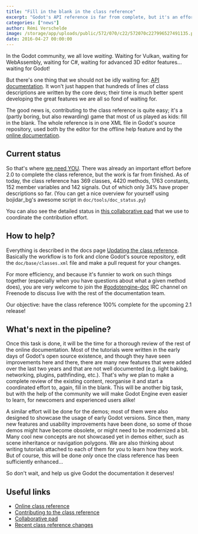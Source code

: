 ```yaml
---
title: "Fill in the blank in the class reference"
excerpt: "Godot's API reference is far from complete, but it's an effort to which every member of the community can partake! We organise a class reference writing campaign to aim towards 100% completion for Godot 2.1!"
categories: ["news"]
author: Rémi Verschelde
image: /storage/app/uploads/public/572/070/c22/572070c227996527491135.png
date: 2016-04-27 00:00:00
---
```


In the Godot community, we all love *waiting*. Waiting for Vulkan, waiting for WebAssembly, waiting for C#, waiting for advanced 3D editor features... waiting for Godot!

But there's one thing that we should not be idly waiting for: [API documentation](http://docs.godotengine.org/en/latest/classes/_classes.html). It won't just happen that hundreds of lines of class descriptions are written by the core devs; their time is much better spent developing the great features we are all so fond of waiting for.

The good news is, contributing to the class reference is quite easy; it's a (partly boring, but also rewarding) game that most of us played as kids: fill in the blank. The whole reference is in one XML file in Godot's source repository, used both by the editor for the offline help feature and by the [online documentation](http://docs.godotengine.org/en/latest/classes/_classes.html).

## Current status

So that's where [we need YOU](https://contributing.godotengine.org/en/latest/documentation/class_reference.html). There was already an important effort before 2.0 to complete the class reference, but the work is far from finished. As of today, the class reference has 369 classes, 4420 methods, 1763 constants, 152 member variables and 142 signals. Out of which only 34% have proper descriptions so far. (You can get a nice overview for yourself using bojidar\_bg's awesome script in ``doc/tools/doc_status.py``)

You can also see the detailed status in [this collaborative pad](https://etherpad.net/p/godot-classref-status) that we use to coordinate the contribution effort.

## How to help?

Everything is described in the docs page [Updating the class reference](https://contributing.godotengine.org/en/latest/documentation/class_reference.html). Basically the workflow is to fork and clone Godot's source repository, edit the ``doc/base/classes.xml`` file and make a pull request for your changes.

For more efficiency, and because it's funnier to work on such things together (especially when you have questions about what a given method does), you are very welcome to join the [#godotengine-doc](http://webchat.freenode.net/?channels=#godotengine-doc) IRC channel on Freenode to discuss live with the rest of the documentation team.

Our objective: have the class reference 100% complete for the upcoming 2.1 release!

## What's next in the pipeline?

Once this task is done, it will be the time for a thorough review of the rest of the online documentation. Most of the tutorials were written in the early days of Godot's open source existence, and though they have seen improvements here and there, there are many new features that were added over the last two years and that are not well documented (e.g. light baking, networking, plugins, pathfinding, etc.). That's why we plan to make a complete review of the existing content, reorganise it and start a coordinated effort to, again, fill in the blank. This will be another big task, but with the help of the community we will make Godot Engine even easier to learn, for newcomers and experienced users alike!

A similar effort will be done for the demos; most of them were also designed to showcase the usage of early Godot versions. Since then, many new features and usability improvements have been done, so some of those demos might have become obsolete, or might need to be modernized a bit. Many cool new concepts are not showcased yet in demos either, such as scene inheritance or navigation polygons. We are also thinking about writing tutorials attached to each of them for you to learn how they work. But of course, this will be done *only* once the class reference has been sufficiently enhanced...

So don't wait, and help us give Godot the documentation it deserves!

## Useful links

- [Online class reference](http://docs.godotengine.org/en/latest/classes/_classes.html)
- [Contributing to the class reference](https://contributing.godotengine.org/en/latest/documentation/class_reference.html)
- [Collaborative pad](https://etherpad.net/p/godot-classref-status)
- [Recent class reference changes](https://github.com/godotengine/godot/commits/master/doc)
